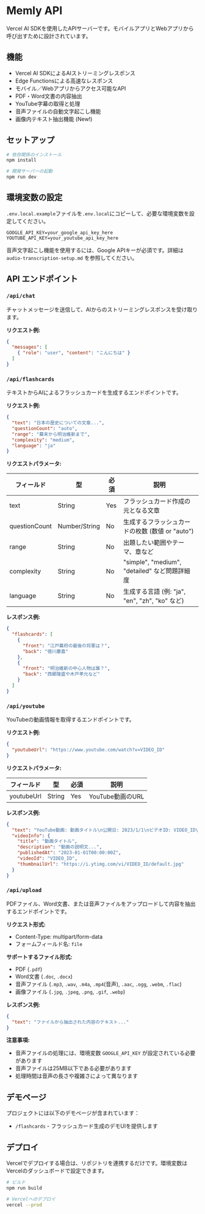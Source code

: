 # Memly API

Vercel AI SDKを使用したAPIサーバーです。モバイルアプリとWebアプリから呼び出すために設計されています。

## 機能

- Vercel AI SDKによるAIストリーミングレスポンス
- Edge Functionsによる高速なレスポンス
- モバイル／Webアプリからアクセス可能なAPI
- PDF・Word文書の内容抽出
- YouTube字幕の取得と処理
- 音声ファイルの自動文字起こし機能
- 画像内テキスト抽出機能 (New!)

## セットアップ

```bash
# 依存関係のインストール
npm install

# 開発サーバーの起動
npm run dev
```

## 環境変数の設定

`.env.local.example`ファイルを`.env.local`にコピーして、必要な環境変数を設定してください。

```
GOOGLE_API_KEY=your_google_api_key_here
YOUTUBE_API_KEY=your_youtube_api_key_here
```

音声文字起こし機能を使用するには、Google APIキーが必須です。詳細は `audio-transcription-setup.md` を参照してください。

## API エンドポイント

### `/api/chat`

チャットメッセージを送信して、AIからのストリーミングレスポンスを受け取ります。

**リクエスト例:**

```json
{
  "messages": [
    { "role": "user", "content": "こんにちは" }
  ]
}
```

### `/api/flashcards`

テキストからAIによるフラッシュカードを生成するエンドポイントです。

**リクエスト例:**

```json
{
  "text": "日本の歴史についての文章...",
  "questionCount": "auto",
  "range": "幕末から明治維新まで",
  "complexity": "medium",
  "language": "ja"
}
```

**リクエストパラメータ:**

| フィールド | 型 | 必須 | 説明 |
| --- | --- | --- | --- |
| text | String | Yes | フラッシュカード作成の元となる文章 |
| questionCount | Number/String | No | 生成するフラッシュカードの枚数 (数値 or "auto") |
| range | String | No | 出題したい範囲やテーマ、章など |
| complexity | String | No | "simple", "medium", "detailed" など問題詳細度 |
| language | String | No | 生成する言語 (例: "ja", "en", "zh", "ko" など) |

**レスポンス例:**

```json
{
  "flashcards": [
    {
      "front": "江戸幕府の最後の将軍は？",
      "back": "徳川慶喜"
    },
    {
      "front": "明治維新の中心人物は誰？",
      "back": "西郷隆盛や木戸孝允など"
    }
  ]
}
```

### `/api/youtube`

YouTubeの動画情報を取得するエンドポイントです。

**リクエスト例:**

```json
{
  "youtubeUrl": "https://www.youtube.com/watch?v=VIDEO_ID"
}
```

**リクエストパラメータ:**

| フィールド | 型 | 必須 | 説明 |
| --- | --- | --- | --- |
| youtubeUrl | String | Yes | YouTube動画のURL |

**レスポンス例:**

```json
{
  "text": "YouTube動画: 動画タイトル\n公開日: 2023/1/1\nビデオID: VIDEO_ID\n\n説明:\n動画の説明文...",
  "videoInfo": {
    "title": "動画タイトル",
    "description": "動画の説明文...",
    "publishedAt": "2023-01-01T00:00:00Z",
    "videoId": "VIDEO_ID",
    "thumbnailUrl": "https://i.ytimg.com/vi/VIDEO_ID/default.jpg"
  }
}
```

### `/api/upload`

PDFファイル、Word文書、または音声ファイルをアップロードして内容を抽出するエンドポイントです。

**リクエスト形式:**
- Content-Type: multipart/form-data
- フォームフィールド名: `file`

**サポートするファイル形式:**
- PDF (`.pdf`)
- Word文書 (`.doc`, `.docx`)
- 音声ファイル (`.mp3`, `.wav`, `.m4a`, `.mp4`(音声), `.aac`, `.ogg`, `.webm`, `.flac`)
- 画像ファイル (`.jpg`, `.jpeg`, `.png`, `.gif`, `.webp`)

**レスポンス例:**

```json
{
  "text": "ファイルから抽出された内容のテキスト..."
}
```

**注意事項:**
- 音声ファイルの処理には、環境変数 `GOOGLE_API_KEY` が設定されている必要があります
- 音声ファイルは25MB以下である必要があります
- 処理時間は音声の長さや複雑さによって異なります

## デモページ

プロジェクトには以下のデモページが含まれています：

- `/flashcards` - フラッシュカード生成のデモUIを提供します

## デプロイ

Vercelでデプロイする場合は、リポジトリを連携するだけです。環境変数はVercelのダッシュボードで設定できます。

```bash
# ビルド
npm run build

# Vercelへのデプロイ
vercel --prod